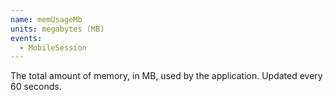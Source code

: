 ```yaml
---
name: memUsageMb
units: megabytes (MB)
events:
  - MobileSession
---
```


The total amount of memory, in MB, used by the application. Updated every 60 seconds.
